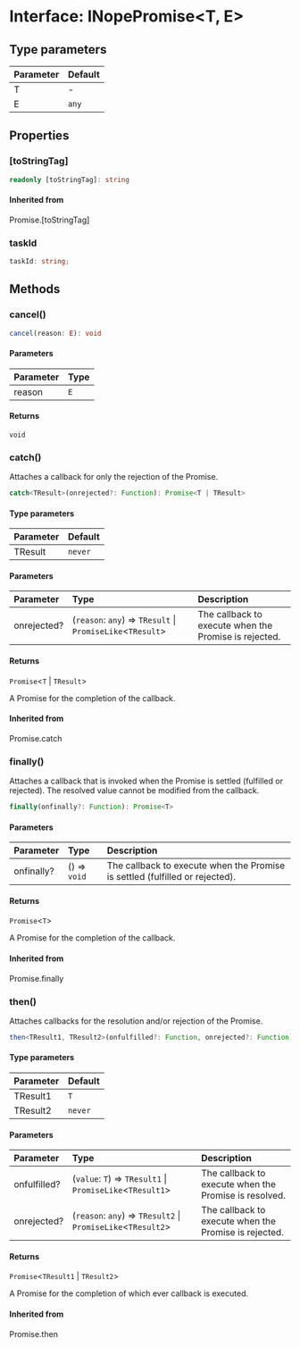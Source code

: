 # Interface: INopePromise<T, E\>

## Type parameters

| Parameter | Default |
| :-------- | :------ |
| T         | -       |
| E         | `any`   |

## Properties

### [toStringTag]

```ts
readonly [toStringTag]: string
```

#### Inherited from

Promise.[toStringTag]

### taskId

```ts
taskId: string;
```

## Methods

### cancel()

```ts
cancel(reason: E): void
```

#### Parameters

| Parameter | Type |
| :-------- | :--- |
| reason    | `E`  |

#### Returns

`void`

### catch()

Attaches a callback for only the rejection of the Promise.

```ts
catch<TResult>(onrejected?: Function): Promise<T | TResult>
```

#### Type parameters

| Parameter | Default |
| :-------- | :------ |
| TResult   | `never` |

#### Parameters

| Parameter   | Type                                                         | Description                                           |
| :---------- | :----------------------------------------------------------- | :---------------------------------------------------- |
| onrejected? | (`reason`: `any`) => `TResult` \| `PromiseLike`<`TResult`\> | The callback to execute when the Promise is rejected. |

#### Returns

`Promise`<`T` \| `TResult`\>

A Promise for the completion of the callback.

#### Inherited from

Promise.catch

### finally()

Attaches a callback that is invoked when the Promise is settled (fulfilled or rejected). The
resolved value cannot be modified from the callback.

```ts
finally(onfinally?: Function): Promise<T>
```

#### Parameters

| Parameter  | Type         | Description                                                                  |
| :--------- | :----------- | :--------------------------------------------------------------------------- |
| onfinally? | () => `void` | The callback to execute when the Promise is settled (fulfilled or rejected). |

#### Returns

`Promise`<`T`\>

A Promise for the completion of the callback.

#### Inherited from

Promise.finally

### then()

Attaches callbacks for the resolution and/or rejection of the Promise.

```ts
then<TResult1, TResult2>(onfulfilled?: Function, onrejected?: Function): Promise<TResult1 | TResult2>
```

#### Type parameters

| Parameter | Default |
| :-------- | :------ |
| TResult1  | `T`     |
| TResult2  | `never` |

#### Parameters

| Parameter    | Type                                                           | Description                                           |
| :----------- | :------------------------------------------------------------- | :---------------------------------------------------- |
| onfulfilled? | (`value`: `T`) => `TResult1` \| `PromiseLike`<`TResult1`\>    | The callback to execute when the Promise is resolved. |
| onrejected?  | (`reason`: `any`) => `TResult2` \| `PromiseLike`<`TResult2`\> | The callback to execute when the Promise is rejected. |

#### Returns

`Promise`<`TResult1` \| `TResult2`\>

A Promise for the completion of which ever callback is executed.

#### Inherited from

Promise.then
